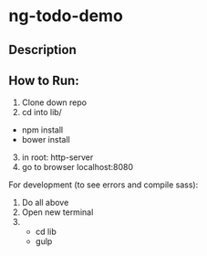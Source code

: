 # ng-todo-demo

## Description

## How to Run:
1.  Clone down repo
2.  cd into lib/
  *  npm install
  *  bower install
3.  in root:  http-server
4.  go to browser localhost:8080

For development (to see errors and compile sass):
1.  Do all above
2.  Open new terminal
3.  * cd lib
    * gulp